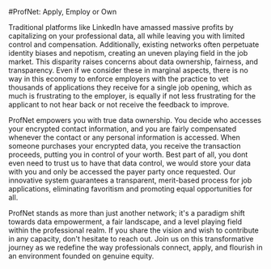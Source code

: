 #ProfNet: Apply, Employ or Own

Traditional platforms like LinkedIn have amassed massive profits by capitalizing on your professional data, all while leaving you with limited control and compensation. Additionally, existing networks often perpetuate identity biases and nepotism, creating an uneven playing field in the job market. This disparity raises concerns about data ownership, fairness, and transparency. Even if we consider these in marginal aspects, there is no way in this economy to enforce employers with the practice to vet thousands of applications they receive for a single job opening, which as much is frustrating to the employer, is equally if not less frustrating for the applicant to not hear back or not receive the feedback to improve.

ProfNet empowers you with true data ownership. You decide who accesses your encrypted contact information, and you are fairly compensated whenever the contact or any personal information is accessed. When someone purchases your encrypted data, you receive the transaction proceeds, putting you in control of your worth. Best part of all, you dont even need to trust us to have that data control, we would store your data with you and only be accessed the payer party once requested. Our innovative system guarantees a transparent, merit-based process for job applications, eliminating favoritism and promoting equal opportunities for all.

ProfNet stands as more than just another network; it's a paradigm shift towards data empowerment, a fair landscape, and a level playing field within the professional realm. If you share the vision and wish to contribute in any capacity, don't hesitate to reach out. Join us on this transformative journey as we redefine the way professionals connect, apply, and flourish in an environment founded on genuine equity.







